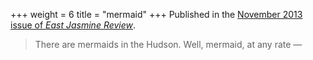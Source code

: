 +++
weight = 6
title = "mermaid"
+++
Published in the [November 2013 issue of *East Jasmine Review*](http://eastjasminereview.com/issues/issues/volume-1-issue-3/).

> There are mermaids in the Hudson. Well, mermaid, at any rate —